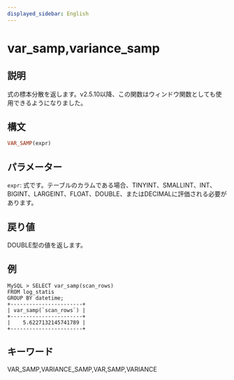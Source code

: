 ```yaml
---
displayed_sidebar: English
---
```


# var_samp,variance_samp

## 説明

式の標本分散を返します。v2.5.10以降、この関数はウィンドウ関数としても使用できるようになりました。

## 構文

```Haskell
VAR_SAMP(expr)
```

## パラメーター

`expr`: 式です。テーブルのカラムである場合、TINYINT、SMALLINT、INT、BIGINT、LARGEINT、FLOAT、DOUBLE、またはDECIMALに評価される必要があります。

## 戻り値

DOUBLE型の値を返します。

## 例

```plaintext
MySQL > SELECT var_samp(scan_rows)
FROM log_statis
GROUP BY datetime;
+-----------------------+
| var_samp(`scan_rows`) |
+-----------------------+
|    5.6227132145741789 |
+-----------------------+
```

## キーワード

VAR_SAMP,VARIANCE_SAMP,VAR,SAMP,VARIANCE
